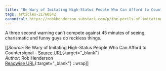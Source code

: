 ```yaml
---
title: "Be Wary of Imitating High-Status People Who Can Afford to Countersignal (430874577)"
tags: articles-21760542
canonical: https://robkhenderson.substack.com/p/the-perils-of-imitating-high-status
---
```


A three second warning can’t compete against 45 minutes of seeing charismatic and funny guys do reckless things.


[[_Source_: Be Wary of Imitating High-Status People Who Can Afford to Countersignal - [Source URL](https://robkhenderson.substack.com/p/the-perils-of-imitating-high-status){:target="_blank"}<br>
_Author_: Rob Henderson<br>
[Readwise URL](https://readwise.io/open/430874577){:target="_blank"}
::wrap]]